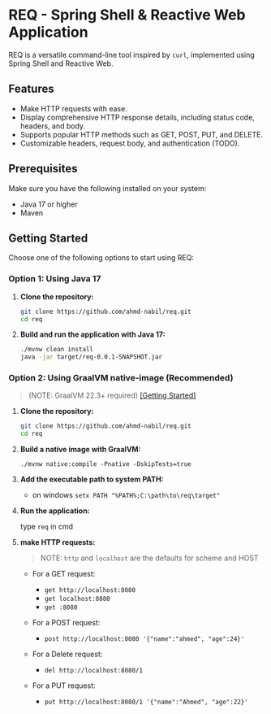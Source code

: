 # REQ - Spring Shell & Reactive Web Application

REQ is a versatile command-line tool inspired by `curl`, implemented using Spring Shell and Reactive Web.

## Features

- Make HTTP requests with ease.
- Display comprehensive HTTP response details, including status code, headers, and body.
- Supports popular HTTP methods such as GET, POST, PUT, and DELETE.
- Customizable headers, request body, and authentication (TODO).

## Prerequisites

Make sure you have the following installed on your system:

- Java 17 or higher
- Maven

## Getting Started

Choose one of the following options to start using REQ:

### Option 1: Using Java 17

1. **Clone the repository:**

   ```bash
   git clone https://github.com/ahmd-nabil/req.git
   cd req
   ```
2. **Build and run the application with Java 17:**

    ```bash
    ./mvnw clean install
    java -jar target/req-0.0.1-SNAPSHOT.jar
    ```

### Option 2: Using GraalVM native-image (Recommended) 
>(NOTE: GraalVM 22.3+ required) [[Getting Started]](https://www.graalvm.org/latest/docs/getting-started/)

1. **Clone the repository:**

    ```bash
   git clone https://github.com/ahmd-nabil/req.git
   cd req
    ```
2. **Build a native image with GraalVM:**
    ```
    ./mvnw native:compile -Pnative -DskipTests=true
    ```
3. **Add the executable path to system PATH:**
    * on windows ```setx PATH "%PATH%;C:\path\to\req\target"```


4. **Run the application:** 
    
   type ```req``` in cmd


5. **make HTTP requests:**
    
   > NOTE: `http` and `localhost` are the defaults for scheme and HOST
   - For a GET request:
     - ```get http://localhost:8080```
     - ```get localhost:8080```
     - ```get :8080```
   - For a POST request: 
     - ```post http://localhost:8080 '{"name":"ahmed", "age":24}' ```
   - For a Delete request: 
     - ```del http://localhost:8080/1```

   - For a PUT request: 
     - ```put http://localhost:8080/1 '{"name":"Ahmed", "age":22}' ```
